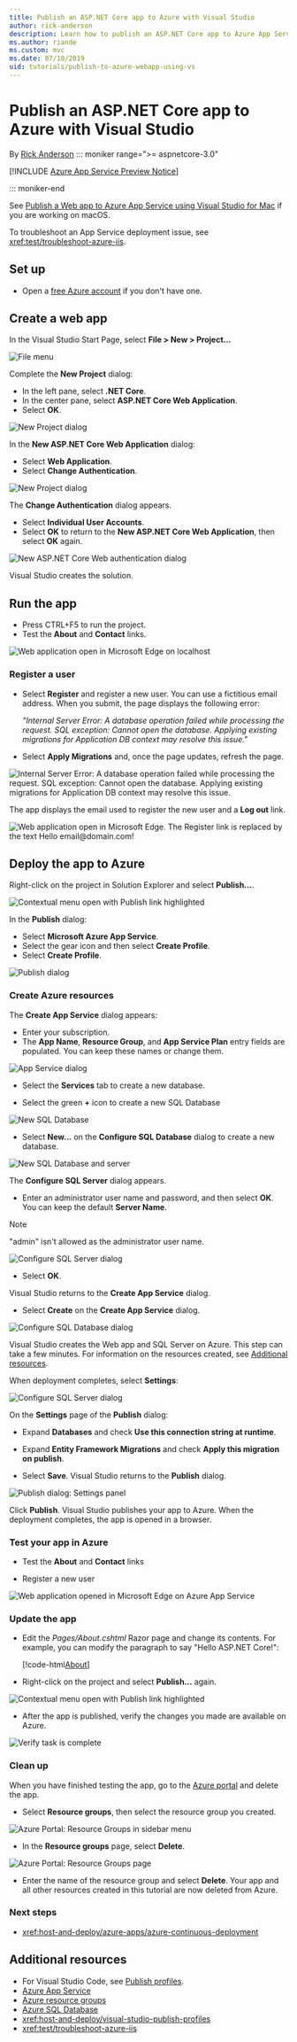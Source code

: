 ```yaml
---
title: Publish an ASP.NET Core app to Azure with Visual Studio
author: rick-anderson
description: Learn how to publish an ASP.NET Core app to Azure App Service using Visual Studio.
ms.author: riande
ms.custom: mvc
ms.date: 07/10/2019
uid: tutorials/publish-to-azure-webapp-using-vs
---
```

# Publish an ASP.NET Core app to Azure with Visual Studio

By [Rick Anderson](https://twitter.com/RickAndMSFT)
::: moniker range=">= aspnetcore-3.0"

[!INCLUDE [Azure App Service Preview Notice](../includes/azure-apps-preview-notice.md)]

::: moniker-end


See [Publish a Web app to Azure App Service using Visual Studio for Mac](https://docs.microsoft.com/visualstudio/mac/publish-app-svc?view=vsmac-2019) if you are working on macOS.

To troubleshoot an App Service deployment issue, see <xref:test/troubleshoot-azure-iis>.

## Set up

* Open a [free Azure account](https://azure.microsoft.com/free/dotnet/) if you don't have one. 

## Create a web app

In the Visual Studio Start Page, select **File > New > Project...**

![File menu](publish-to-azure-webapp-using-vs/_static/file_new_project.png)

Complete the **New Project** dialog:

* In the left pane, select **.NET Core**.
* In the center pane, select **ASP.NET Core Web Application**.
* Select **OK**.

![New Project dialog](publish-to-azure-webapp-using-vs/_static/new_prj.png)

In the **New ASP.NET Core Web Application** dialog:

* Select **Web Application**.
* Select **Change Authentication**.

![New Project dialog](publish-to-azure-webapp-using-vs/_static/new_prj_2.png)

The **Change Authentication** dialog appears. 

* Select **Individual User Accounts**.
* Select **OK** to return to the **New ASP.NET Core Web Application**, then select **OK** again.

![New ASP.NET Core Web authentication dialog](publish-to-azure-webapp-using-vs/_static/new_prj_auth.png) 

Visual Studio creates the solution.

## Run the app

* Press CTRL+F5 to run the project.
* Test the **About** and **Contact** links.

![Web application open in Microsoft Edge on localhost](publish-to-azure-webapp-using-vs/_static/show.png)

### Register a user

* Select **Register** and register a new user. You can use a fictitious email address. When you submit, the page displays the following error:

    *"Internal Server Error: A database operation failed while processing the request. SQL exception: Cannot open the database. Applying existing migrations for Application DB context may resolve this issue."*
* Select **Apply Migrations** and, once the page updates, refresh the page.

![Internal Server Error: A database operation failed while processing the request. SQL exception: Cannot open the database. Applying existing migrations for Application DB context may resolve this issue.](publish-to-azure-webapp-using-vs/_static/mig.png)

The app displays the email used to register the new user and a **Log out** link.

![Web application open in Microsoft Edge. The Register link is replaced by the text Hello email@domain.com!](publish-to-azure-webapp-using-vs/_static/hello.png)

## Deploy the app to Azure

Right-click on the project in Solution Explorer and select **Publish...**.

![Contextual menu open with Publish link highlighted](publish-to-azure-webapp-using-vs/_static/pub.png)

In the **Publish** dialog:

* Select **Microsoft Azure App Service**.
* Select the gear icon and then select **Create Profile**.
* Select **Create Profile**.

![Publish dialog](publish-to-azure-webapp-using-vs/_static/maas1.png)

### Create Azure resources

The **Create App Service** dialog appears:

* Enter your subscription.
* The **App Name**, **Resource Group**, and **App Service Plan** entry fields are populated. You can keep these names or change them.

![App Service dialog](publish-to-azure-webapp-using-vs/_static/newrg1.png)

* Select the **Services** tab to create a new database.

* Select the green **+** icon to create a new SQL Database

![New SQL Database](publish-to-azure-webapp-using-vs/_static/sql.png)

* Select **New...** on the **Configure SQL Database** dialog to create a new database.

![New SQL Database and server](publish-to-azure-webapp-using-vs/_static/conf.png)

The **Configure SQL Server** dialog appears.

* Enter an administrator user name and password, and then select **OK**. You can keep the default **Server Name**. 

> [!NOTE]
> "admin" isn't allowed as the administrator user name.

![Configure SQL Server dialog](publish-to-azure-webapp-using-vs/_static/conf_servername.png)

* Select **OK**.

Visual Studio returns to the **Create App Service** dialog.

* Select **Create** on the **Create App Service** dialog.

![Configure SQL Database dialog](publish-to-azure-webapp-using-vs/_static/conf_final.png)

Visual Studio creates the Web app and SQL Server on Azure. This step can take a few minutes. For information on the resources created, see [Additional resources](#additional-resources).

When deployment completes, select **Settings**:

![Configure SQL Server dialog](publish-to-azure-webapp-using-vs/_static/set.png)

On the **Settings** page of the **Publish** dialog:

* Expand **Databases** and check **Use this connection string at runtime**.
* Expand **Entity Framework Migrations** and check **Apply this migration on publish**.

* Select **Save**. Visual Studio returns to the **Publish** dialog. 

![Publish dialog: Settings panel](publish-to-azure-webapp-using-vs/_static/pubs.png)

Click **Publish**. Visual Studio publishes your app to Azure. When the deployment completes, the app is opened in a browser.

### Test your app in Azure

* Test the **About** and **Contact** links

* Register a new user

![Web application opened in Microsoft Edge on Azure App Service](publish-to-azure-webapp-using-vs/_static/register.png)

### Update the app

* Edit the *Pages/About.cshtml* Razor page and change its contents. For example, you can modify the paragraph to say "Hello ASP.NET Core!":

    [!code-html[About](publish-to-azure-webapp-using-vs/sample/about.cshtml?highlight=9&range=1-9)]

* Right-click on the project and select **Publish...** again.

![Contextual menu open with Publish link highlighted](publish-to-azure-webapp-using-vs/_static/pub.png)

* After the app is published, verify the changes you made are available on Azure.

![Verify task is complete](publish-to-azure-webapp-using-vs/_static/final.png)

### Clean up

When you have finished testing the app, go to the [Azure portal](https://portal.azure.com/) and delete the app.

* Select **Resource groups**, then select the resource group you created.

![Azure Portal: Resource Groups in sidebar menu](publish-to-azure-webapp-using-vs/_static/portalrg.png)

* In the **Resource groups** page, select **Delete**.

![Azure Portal: Resource Groups page](publish-to-azure-webapp-using-vs/_static/rgd.png)

* Enter the name of the resource group and select **Delete**. Your app and all other resources created in this tutorial are now deleted from Azure.

### Next steps

* <xref:host-and-deploy/azure-apps/azure-continuous-deployment>

## Additional resources

* For Visual Studio Code, see [Publish profiles](xref:host-and-deploy/visual-studio-publish-profiles#publish-profiles).
* [Azure App Service](/azure/app-service/app-service-web-overview)
* [Azure resource groups](/azure/azure-resource-manager/resource-group-overview#resource-groups)
* [Azure SQL Database](/azure/sql-database/)
* <xref:host-and-deploy/visual-studio-publish-profiles>
* <xref:test/troubleshoot-azure-iis>
